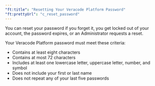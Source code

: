 ```yaml
---
"ft:title": "Resetting Your Veracode Platform Password"
"ft:prettyUrl": "c_reset_password"
---
```

You can reset your password if you forget it, you get locked out of your account, the password expires, or an Administrator requests a reset.

Your Veracode Platform password must meet these criteria:

-   Contains at least eight characters
-   Contains at most 72 characters
-   Includes at least one lowercase letter, uppercase letter, number, and symbol
-   Does not include your first or last name
-   Does not repeat any of your last five passwords
